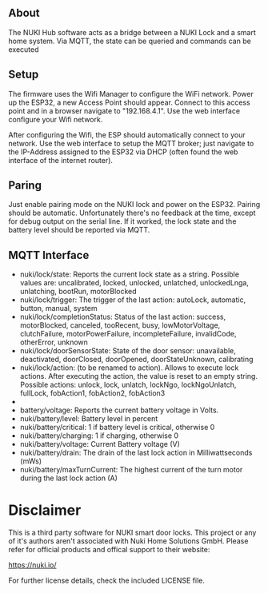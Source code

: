 ## About

The NUKI Hub software acts as a bridge between a NUKI Lock and a smart home system. Via MQTT, the state can be queried and commands can be executed

## Setup

The firmware uses the Wifi Manager to configure the WiFi network. Power up the ESP32, a new Access Point should appear. Connect to this access point and in a browser navigate to "192.168.4.1". Use the web interface configure your Wifi network.

After configuring the Wifi, the ESP should automatically connect to your network. Use the web interface to setup the MQTT broker; just navigate to the IP-Address assigned to the ESP32 via DHCP (often found the web interface of the internet router).

## Paring

Just enable pairing mode on the NUKI lock and power on the ESP32. Pairing should be automatic. Unfortunately there's no feedback at the time, except for debug output on the serial line. If it worked, the lock state and the battery level should be reported via MQTT.

## MQTT Interface

- nuki/lock/state: Reports the current lock state as a string. Possible values are: uncalibrated, locked, unlocked, unlatched, unlockedLnga, unlatching, bootRun, motorBlocked
- nuki/lock/trigger: The trigger of the last action: autoLock, automatic, button, manual, system
- nuki/lock/completionStatus: Status of the last action: success, motorBlocked, canceled, tooRecent, busy, lowMotorVoltage, clutchFailure, motorPowerFailure, incompleteFailure, invalidCode, otherError, unknown
- nuki/lock/doorSensorState: State of the door sensor: unavailable, deactivated, doorClosed, doorOpened, doorStateUnknown, calibrating
- nuki/lock/action: (to be renamed to action). Allows to execute lock actions. After executing the action, the value is reset to an empty string. Possible actions: unlock, lock, unlatch, lockNgo, lockNgoUnlatch, fullLock, fobAction1, fobAction2, fobAction3
- 
- battery/voltage: Reports the current battery voltage in Volts.
- nuki/battery/level: Battery level in percent
- nuki/battery/critical: 1 if battery level is critical, otherwise 0
- nuki/battery/charging: 1 if charging, otherwise 0
- nuki/battery/voltage: Current Battery voltage (V)
- nuki/battery/drain: The drain of the last lock action in Milliwattseconds (mWs)
- nuki/battery/maxTurnCurrent: The highest current of the turn motor during the last lock action (A)

# Disclaimer

This is a third party software for NUKI smart door locks. This project or any of it's authors aren't associated with Nuki Home Solutions GmbH. Please refer for official products and offical support to their website:

https://nuki.io/

For further license details, check the included LICENSE file.